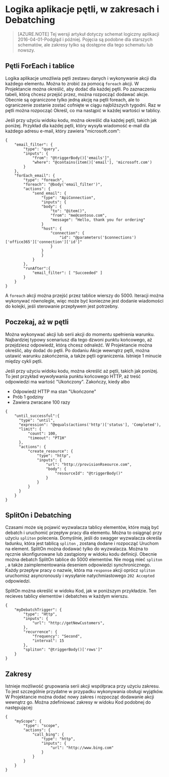 <properties
   pageTitle="Logika aplikacje pętli, w zakresach i Debatching | Microsoft Azure"
   description="Logika aplikacji pętli, zakres i debatching pojęcia"
   services="logic-apps"
   documentationCenter=".net,nodejs,java"
   authors="jeffhollan"
   manager="dwrede"
   editor=""/>

<tags
   ms.service="logic-apps"
   ms.devlang="multiple"
   ms.topic="article"
   ms.tgt_pltfrm="na"
   ms.workload="integration"
   ms.date="05/14/2016"
   ms.author="jehollan"/>
   
# <a name="logic-apps-loops-scopes-and-debatching"></a>Logika aplikacje pętli, w zakresach i Debatching
  
>[AZURE.NOTE] Tej wersji artykuł dotyczy schemat logiczny aplikacji 2016-04-01-Podgląd i później.  Pojęcia są podobne dla starszych schematów, ale zakresy tylko są dostępne dla tego schematu lub nowszy.
  
## <a name="foreach-loop-and-arrays"></a>Pętli ForEach i tablice
  
Logika aplikacje umożliwia pętli zestawu danych i wykonywanie akcji dla każdego elementu.  Można to zrobić za pomocą `foreach` akcji.  W Projektancie można określić, aby dodać dla każdej pętli.  Po zaznaczeniu tabeli, którą chcesz przejść przez, można rozpocząć dodawać akcje.  Obecnie są ograniczone tylko jedną akcję na pętli foreach, ale to ograniczenie zostanie zostać cofnięte w ciągu najbliższych tygodni.  Raz w pętli można rozpocząć Określ, co ma nastąpić w każdej wartości w tablicy.

Jeśli przy użyciu widoku kodu, można określić dla każdej pętli, takich jak poniżej.  Przykład dla każdej pętli, który wysyła wiadomość e-mail dla każdego adresu e-mail, który zawiera "microsoft.com":

```
{
    "email_filter": {
        "type": "query",
        "inputs": {
            "from": "@triggerBody()['emails']",
            "where": "@contains(item()['email'], 'microsoft.com')
        }
    },
    "forEach_email": {
        "type": "foreach",
        "foreach": "@body('email_filter')",
        "actions": {
            "send_email": {
                "type": "ApiConnection",
                "inputs": {
                "body": {
                    "to": "@item()",
                    "from": "me@contoso.com",
                    "message": "Hello, thank you for ordering"
                }
                "host": {
                    "connection": {
                        "id": "@parameters('$connections')['office365']['connection']['id']"
                    }
                }
                }
            }
        },
        "runAfter":{
            "email_filter": [ "Succeeded" ]
        }
    }
}
```
  
  A `foreach` akcji można przejść przez tablice wierszy do 5000.  Iteracji można wykonywać równolegle, więc może być konieczne jest dodanie wiadomości do kolejki, jeśli sterowanie przepływem jest potrzebny.
  
## <a name="until-loop"></a>Poczekaj, aż w pętli
  
  Można wykonywać akcji lub serii akcji do momentu spełnienia warunku.  Najbardziej typowy scenariusz dla tego dzwoni punktu końcowego, aż przejdziesz odpowiedź, którą chcesz odnaleźć.  W Projektancie można określić, aby dodać do pętli.  Po dodaniu Akcje wewnątrz pętli, można ustawić warunku zakończenia, a także pętli ograniczenia.  Istnieje 1 minucie między cykli pętli.
  
  Jeśli przy użyciu widoku kodu, można określić aż pętli, takich jak poniżej.  To jest przykład wywoływania punktu końcowego HTTP, aż treść odpowiedzi ma wartość "Ukończony".  Zakończy, kiedy albo 
  
  * Odpowiedź HTTP ma stan "Ukończone"
  * Prób 1 godziny
  * Zawiera zwracane 100 razy
  
  ```
  {
      "until_successful":{
        "type": "until",
        "expression": "@equals(actions('http')['status'], 'Completed'),
        "limit": {
            "count": 100,
            "timeout": "PT1H"
        },
        "actions": {
            "create_resource": {
                "type": "http",
                "inputs": {
                    "url": "http://provisionRseource.com",
                    "body": {
                        "resourceId": "@triggerBody()"
                    }
                }
            }
        }
      }
  }
  ```
  
## <a name="spliton-and-debatching"></a>SplitOn i Debatching

Czasami może się pojawić wyzwalacza tablicy elementów, które mają być debatch i uruchomić przepływ pracy dla elementu.  Można to osiągnąć przy użyciu `spliton` polecenia.  Domyślnie, jeśli do swagger wyzwalacza określa ładunku, która jest tablicą `spliton` , zostaną dodane i rozpocząć Uruchom na element.  SplitOn można dodawać tylko do wyzwalacza.  Można to ręcznie skonfigurowane lub zastąpiony w widoku kodu definicji.  Obecnie można debatch SplitOn tablice do 5000 elementów.  Nie mogą mieć `spliton` , a także zaimplementowania deseniem odpowiedzi synchronicznego.  Każdy przepływ pracy o nazwie, która ma `response` akcji oprócz `spliton` uruchomisz asyncronously i wysyłanie natychmiastowego `202 Accepted` odpowiedzi.  

SplitOn można określić w widoku Kod, jak w poniższym przykładzie.  Ten recieves tablicy elementów i debatches w każdym wierszu.

```
{
    "myDebatchTrigger": {
        "type": "Http",
        "inputs": {
            "url": "http://getNewCustomers",
        },
        "recurrence": {
            "frequency": "Second",
            "interval": 15
        },
        "spliton": "@triggerBody()['rows']"
    }
}
```

## <a name="scopes"></a>Zakresy

Istnieje możliwość grupowania serii akcji współpraca przy użyciu zakresu.  To jest szczególnie przydatne w przypadku wykonywania obsługi wyjątków.  W Projektancie można dodać nowy zakres i rozpocząć dodawanie akcji wewnątrz go.  Można zdefiniować zakresy w widoku Kod podobnej do następującej:


```
{
    "myScope": {
        "type": "scope",
        "actions": {
            "call_bing": {
                "type": "http",
                "inputs": {
                    "url": "http://www.bing.com"
                }
            }
        }
    }
}
```
